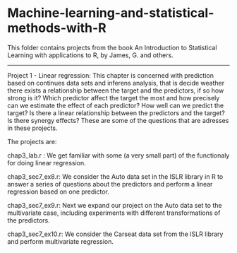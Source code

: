 # Machine-learning-and-statistical-methods-with-R


This folder contains projects from the book An Introduction to Statistical Learning with applications to R, by James, G. and others. 


********************************
Project 1 - Linear regression: This chapter is concerned with prediction based on continues data sets and inferens analysis, that is decide weather there exists a relationship between the target and the predictors,
if so how strong is it? Which predictor affect the target the most and how precisely can we estimate the effect of each predictor? How well can we predict the target? Is there a linear relationship between the predictors and the target? Is there synergy effects? These are some of the questions that are adresses in these projects. 

The projects are: 

chap3_lab.r : We get familiar with some (a very small part) of the functionaly for doing linear regression. 

chap3_sec7_ex8.r: We consider the Auto data set in the ISLR library in R to answer a series of questions about the predictors and perform a linear regression based on one predictor. 

chap3_sec7_ex9.r: Next we expand our project on the Auto data set to the multivariate case, including experiments with different transformations of the predictors. 

chap3_sec7_ex10.r: We consider the Carseat data set from the ISLR library and perform multivariate regression. 








